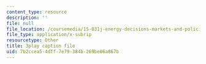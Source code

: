```yaml
---
content_type: resource
description: ''
file: null
file_location: /coursemedia/15-031j-energy-decisions-markets-and-policies-spring-2012/7b2ccea54dff7e79384b269be06a867b_-7dYXCHtTFY.srt
file_type: application/x-subrip
resourcetype: Other
title: 3play caption file
uid: 7b2ccea5-4dff-7e79-384b-269be06a867b
---
```

